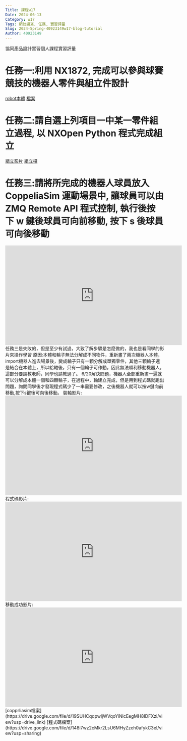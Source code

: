 ```yaml
---
Title: 課程w17
Date: 2024-06-13
Category: w17
Tags: 網誌編寫, 任務, 實習評量
Slug: 2024-Spring-40923149w17-blog-tutorial
Author: 40923149
---
```


協同產品設計實習個人課程實習評量

<!-- PELICAN_END_SUMMARY -->
# 任務一:利用 NX1872, 完成可以參與球賽競技的機器人零件與組立件設計
[robot本體](https://www.youtube.com/watch?v=axMrxXfTFnM)
[檔案](https://drive.google.com/file/d/1_NhC0A_NSuRiXYPBpSRc3XApve0kdRxp/view?usp=drive_link)

# 任務二:請自選上列項目一中某一零件組立過程, 以 NXOpen Python 程式完成組立
[組立影片](https://www.youtube.com/watch?v=6H362IhCU54)
[組立檔](https://drive.google.com/file/d/13GtG0tqZ0NGy45uPXkIFpCNvjV4jnJOa/view?usp=drive_link)

# 任務三:請將所完成的機器人球員放入 CoppeliaSim 運動場景中, 讓球員可以由 ZMQ Remote API 程式控制, 執行後按下 w 鍵後球員可向前移動, 按下 s 後球員可向後移動

<iframe width="560" height="315" src="https://www.youtube.com/embed/lZVi4s_pVwM?si=UDvp1U3-UgCOw2Op" title="YouTube video player" frameborder="0" allow="accelerometer; autoplay; clipboard-write; encrypted-media; gyroscope; picture-in-picture; web-share" referrerpolicy="strict-origin-when-cross-origin" allowfullscreen></iframe>
任務三是失敗的，但是至少有試過，大致了解步驟是怎麼做的，我也是看同學的影片來操作學習
原因:本體和輪子無法分解成不同物件，重新畫了兩次機器人本體，import機器人進去場景後，變成輪子只有一顆分解成單獨零件，其他三顆輪子還是結合在本體上，所以給軸後，只有一個輪子可作動，因此無法順利移動機器人。這部分要請教老師，同學也請教過了。
6/20解決問題，機器人全部重新畫一遍就可以分解成本體一個和四顆輪子，在過程中，軸建立完成，但是用到程式碼就跑出問題，詢問同學後才發現程式碼少了一串需要修改，之後機器人就可以按w鍵向前移動,按下s鍵後可向後移動。
裝軸影片:
<iframe width="560" height="315" src="https://www.youtube.com/embed/DkGOp-z0qKQ?si=AtVWxsq45YGkcByj" title="YouTube video player" frameborder="0" allow="accelerometer; autoplay; clipboard-write; encrypted-media; gyroscope; picture-in-picture; web-share" referrerpolicy="strict-origin-when-cross-origin" allowfullscreen></iframe>
程式碼影片:
<iframe width="560" height="315" src="https://www.youtube.com/embed/bMLsRwtfSwM?si=YFu18IWxvgYh-WVt" title="YouTube video player" frameborder="0" allow="accelerometer; autoplay; clipboard-write; encrypted-media; gyroscope; picture-in-picture; web-share" referrerpolicy="strict-origin-when-cross-origin" allowfullscreen></iframe>
移動成功影片:
<iframe width="560" height="315" src="https://www.youtube.com/embed/r6oNvjfWkHc?si=p80n_cT36KU7yWfN" title="YouTube video player" frameborder="0" allow="accelerometer; autoplay; clipboard-write; encrypted-media; gyroscope; picture-in-picture; web-share" referrerpolicy="strict-origin-when-cross-origin" allowfullscreen></iframe>
[copprliasim檔案](https://drive.google.com/file/d/19SUHCqqpwljWVqoYiNlcEegMH8IDFXzi/view?usp=drive_link)
[程式碼檔案](https://drive.google.com/file/d/148i7wz2cMkr2LsU6MHyZzeh0afykC3eI/view?usp=sharing)


